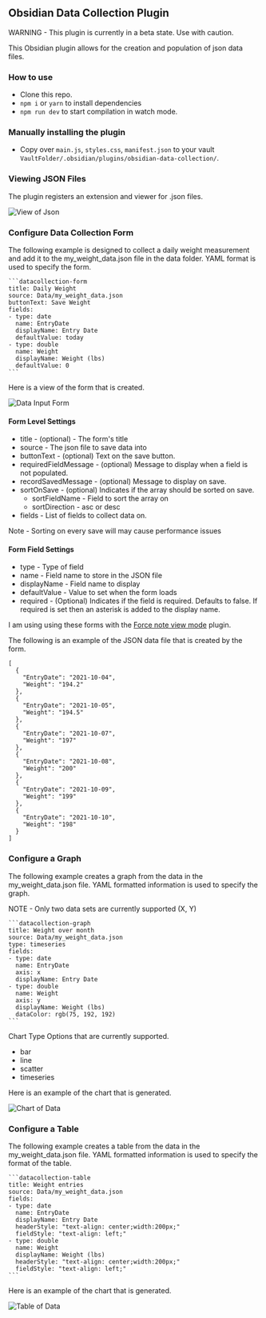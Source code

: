 ## Obsidian Data Collection Plugin
WARNING - This plugin is currently in a beta state.  Use with caution.

This Obsidian plugin allows for the creation and population of json data files.  


### How to use
- Clone this repo.
- `npm i` or `yarn` to install dependencies
- `npm run dev` to start compilation in watch mode.

### Manually installing the plugin

- Copy over `main.js`, `styles.css`, `manifest.json` to your vault `VaultFolder/.obsidian/plugins/obsidian-data-collection/`.

### Viewing JSON Files

The plugin registers an extension and viewer for .json files.

![View of Json](images/weight_data.png "Weight Data File")



### Configure Data Collection Form

The following example is designed to collect a daily weight measurement and add it to the my_weight_data.json file in the data folder.  YAML format is used to specify the form.

	```datacollection-form
	title: Daily Weight
	source: Data/my_weight_data.json
	buttonText: Save Weight
	fields:
	- type: date
	  name: EntryDate
	  displayName: Entry Date
	  defaultValue: today
	- type: double
	  name: Weight
	  displayName: Weight (lbs)
	  defaultValue: 0
	```

Here is a view of the form that is created.

![Data Input Form](images/weight_tracker_form.png "Weight Tracker Form")

#### Form Level Settings
* title - (optional) - The form's title
* source - The json file to save data into
* buttonText - (optional) Text on the save button.
* requiredFieldMessage - (optional)  Message to display when a field is not populated.
* recordSavedMessage - (optional) Message to display on save.
* sortOnSave - (optional) Indicates if the array should be sorted on save.
  * sortFieldName - Field to sort the array on
  * sortDirection - asc or desc
* fields - List of fields to collect data on.

Note - Sorting on every save will may cause performance issues

#### Form Field Settings
* type - Type of field
* name - Field name to store in the JSON file
* displayName - Field name to display
* defaultValue - Value to set when the form loads
* required - (Optional) Indicates if the field is required.  Defaults to false.  If required is set then an asterisk is added to the display name.

I am using using these forms with the [Force note view mode](https://github.com/bwydoogh/obsidian-force-view-mode-of-note) plugin.

The following is an example of the JSON data file that is created by the form.

	[
	  {
		"EntryDate": "2021-10-04",
		"Weight": "194.2"
	  },
	  {
		"EntryDate": "2021-10-05",
		"Weight": "194.5"
	  },
	  {
		"EntryDate": "2021-10-07",
		"Weight": "197"
	  },
	  {
		"EntryDate": "2021-10-08",
		"Weight": "200"
	  },
	  {
		"EntryDate": "2021-10-09",
		"Weight": "199"
	  },
	  {
		"EntryDate": "2021-10-10",
		"Weight": "198"
	  }
	]


### Configure a Graph

The following example creates a graph from the data in the my_weight_data.json file.  YAML formatted information is used to specify the graph.

NOTE - Only two data sets are currently supported (X, Y)

	```datacollection-graph
	title: Weight over month
	source: Data/my_weight_data.json
	type: timeseries
	fields:
	- type: date
	  name: EntryDate
	  axis: x
	  displayName: Entry Date
	- type: double
	  name: Weight
	  axis: y
	  displayName: Weight (lbs)
	  dataColor: rgb(75, 192, 192)
	```

Chart Type Options that are currently supported.
* bar
* line
* scatter
* timeseries

Here is an example of the chart that is generated.

![Chart of Data](images/weight_tracker_chart.png "Weight Tracker Chart")


### Configure a Table

The following example creates a table from the data in the my_weight_data.json file.  YAML formatted information is used to specify the format of the table.

	```datacollection-table
	title: Weight entries
	source: Data/my_weight_data.json
	fields:
	- type: date
	  name: EntryDate
	  displayName: Entry Date
	  headerStyle: "text-align: center;width:200px;"
	  fieldStyle: "text-align: left;"
	- type: double
	  name: Weight
	  displayName: Weight (lbs)
	  headerStyle: "text-align: center;width:200px;"
	  fieldStyle: "text-align: left;"
	```
Here is an example of the chart that is generated.

![Table of Data](images/weight_tracker_table.png "Weight Tracker Table")